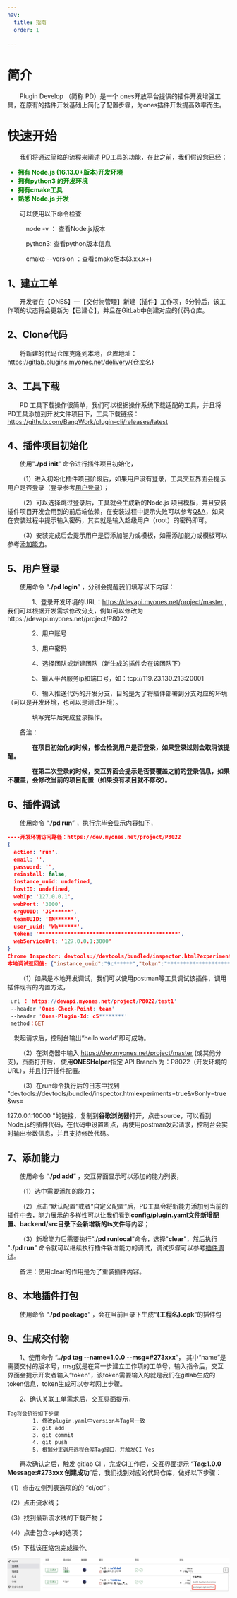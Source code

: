 ```yaml
---
nav:
  title: 指南
  order: 1

---
```


#  简介

&emsp;&emsp;Plugin Develop （简称 PD）是一个 ones开放平台提供的插件开发增强工具，在原有的插件开发基础上简化了配置步骤，为ones插件开发提高效率而生。



# 快速开始

&emsp;&emsp;我们将通过简略的流程来阐述 PD工具的功能，在此之前，我们假设您已经：

<b style="color:green;">

- 拥有 Node.js (16.13.0+版本)开发环境
- 拥有python3 的开发环境
- 拥有cmake工具
- 熟悉 Node.js 开发

</b>

&emsp;&emsp;可以使用以下命令检查

&emsp;&emsp;&emsp;node -v ： 查看Node.js版本

&emsp;&emsp;&emsp;python3:   查看python版本信息

&emsp;&emsp;&emsp;cmake --version ：查看cmake版本(3.xx.x+)





## 1、建立工单

&emsp;&emsp;开发者在【ONES】—【交付物管理】新建【插件】工作项，5分钟后，该工作项的状态将会更新为【已建仓】，并且在GitLab中创建对应的代码仓库。



## 2、Clone代码

&emsp;&emsp;将新建的代码仓库克隆到本地，仓库地址：https://gitlab.plugins.myones.net/delivery/{仓库名}



## 3、工具下载

&emsp;&emsp;PD 工具下载操作很简单，我们可以根据操作系统下载适配的工具，并且将PD工具添加到开发文件项目下，工具下载链接：https://github.com/BangWork/plugin-cli/releases/latest



## 4、插件项目初始化

&emsp;&emsp;使用"**./pd init**" 命令进行插件项目初始化，

&emsp;&emsp;（1）进入初始化插件项目阶段后，如果用户没有登录，工具交互界面会提示用户是否登录（登录参考<a href="#login">用户登录</a>）；

&emsp;&emsp;（2）可以选择跳过登录后，工具就会生成新的Node.js 项目模板，并且安装插件项目开发会用到的前后端依赖，在安装过程中提示失败可以参考[Q&A](../Q&A/troubleshooting.md)，如果在安装过程中提示输入密码，其实就是输入超级用户（root）的密码即可。

&emsp;&emsp;（3）安装完成后会提示用户是否添加能力或模板，如需添加能力或模板可以参考<a href="#add">添加能力</a>。



## <span id="login">5、用户登录</span>

&emsp;&emsp;使用命令 “**./pd login**” ，分别会提醒我们填写以下内容：

&emsp;&emsp;&emsp;&emsp;1、登录开发环境的URL：https://devapi.myones.net/project/master ,我们可以根据开发需求修改分支，例如可以修改为https://devapi.myones.net/project/P8022

&emsp;&emsp;&emsp;&emsp;2、用户账号

&emsp;&emsp;&emsp;&emsp;3、用户密码

&emsp;&emsp;&emsp;&emsp;4、选择团队或新建团队（新生成的插件会在该团队下）

&emsp;&emsp;&emsp;&emsp;5、输入平台服务ip和端口号，如：tcp://119.23.130.213:20001

&emsp;&emsp;&emsp;&emsp;6、输入推送代码的开发分支，目的是为了将插件部署到分支对应的环境（可以是开发环境，也可以是测试环境）。

&emsp;&emsp;&emsp;&emsp;填写完毕后完成登录操作。

&emsp;&emsp;备注：

**&emsp;&emsp;&emsp;&emsp;在项目初始化的时候，都会检测用户是否登录，如果登录过则会取消该提醒。**

**&emsp;&emsp;&emsp;&emsp;在第二次登录的时候，交互界面会提示是否要覆盖之前的登录信息，如果不覆盖，会修改当前的项目配置（如果没有项目就不修改）。**



## <span id="debug">6、插件调试</span>

&emsp;&emsp;使用命令 “.**/pd run**” ，执行完毕会显示内容如下，

```json
----开发环境访问路径：https://dev.myones.net/project/P8022
{
  action: 'run',
  email: '',
  password: '',
  reinstall: false,
  instance_uuid: undefined,
  hostID: undefined,
  webIp: '127.0.0.1',
  webPort: '3000',
  orgUUID: 'JG******',
  teamUUID: 'TM******',
  user_uuid: 'Wh******',
  token: '********************************************',
  webServiceUrl: '127.0.0.1:3000'
}
Chrome Inspector: devtools://devtools/bundled/inspector.html?experiments=true&v8only=true&ws=127.0.0.1:10000
本地调试返回值: {"instance_uuid":"9c******","token":"********************************************","user_uuid":"Wh******"}
```

&emsp;&emsp;（1）如果是本地开发调试，我们可以使用postman等工具调试该插件，调用插件现有的内置方法，

```pro
 url ：'https://devapi.myones.net/project/P8022/test1' 
 --header 'Ones-Check-Point: team' 
 --header 'Ones-Plugin-Id: c5********' 
 method：GET
```

  &emsp;发起请求后，控制台输出“hello world”即可成功。

&emsp;&emsp;（2）在浏览器中输入 https://dev.myones.net/project/master (或其他分支)，页面打开后， 使用**ONESHelper**指定 API Branch 为：P8022（开发环境的URL），并且打开插件配置。

&emsp;&emsp;（3）在run命令执行后的日志中找到 "devtools://devtools/bundled/inspector.htmlexperiments=true&v8only=true&ws=

127.0.0.1:10000 "的链接，复制到**谷歌浏览器**打开，点击source，可以看到Node.js的插件代码，在代码中设置断点，再使用postman发起请求，控制台会实时输出参数信息，并且支持修改代码。



## <span id="add">7、添加能力</span>

&emsp;&emsp;使用命令 “.**/pd add**” ，交互界面显示可以添加的能力列表，

&emsp;&emsp;（1）选中需要添加的能力；

&emsp;&emsp;（2）点击“默认配置”或者“自定义配置”后，PD工具会将新能力添加到当前的插件中去，能力展示的多样性可以让我们看到**config/plugin.yaml文件新增配置、backend/src目录下会新增新的ts文件**等内容；

&emsp;&emsp;（3）新增能力后需要执行".**/pd runlocal**"命令，选择"**clear**"，然后执行 "**./pd run**" 命令就可以继续执行插件新增能力的调试，调试步骤可以参考<a href="#debug">插件调试</a>。

&emsp;&emsp;备注：使用clear的作用是为了重装插件内容。



## 8、本地插件打包

&emsp;&emsp;使用命令 “.**/pd package**” ，会在当前目录下生成“**{工程名}.opk**”的插件包



## 9、生成交付物

&emsp;&emsp;1、使用命令 “.**./pd tag --name=1.0.0 --msg=#273xxx**”，  其中“name”是需要交付的版本号，msg就是在第一步建立工作项的工单号，输入指令后，交互界面会提示开发者输入“token”，该token需要输入的就是我们在gitlab生成的token信息，token生成可以参考网上步骤。

&emsp;&emsp;2、确认关联工单需求后，交互界面提示，

```properties
Tag将会执行如下步骤
        1. 修改plugin.yaml中version与Tag号一致
        2. git add
        3. git commit
        4. git push
        5. 根据分支调用远程仓库Tag接口，并触发CI Yes
```

&emsp;&emsp;再次确认之后，触发 gitlab CI ，完成CI工作后，交互界面提示 “**Tag:1.0.0 Message:#273xxx 创建成功**”后，我们找到对应的代码仓库，做好以下步骤：

（1）点击左侧列表选项的的 “ci/cd”；

（2）点击流水线；

（3）找到最新流水线的下载产物；

（4）点击包含opk的选项；

（5）下载该压缩包完成操作。

![生成交付物](../image/生成交付物.png)







